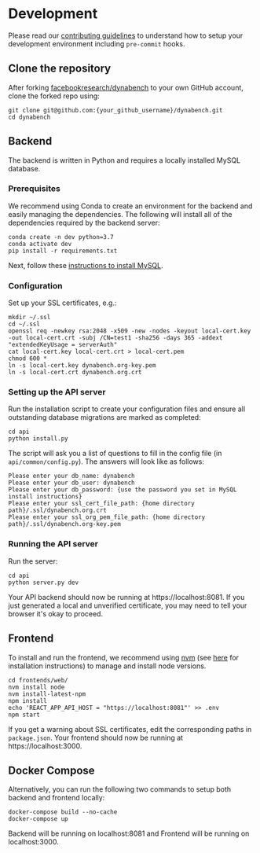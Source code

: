 # Development

Please read our [contributing guidelines](https://github.com/mlcommons/dynabench/blob/main/CONTRIBUTING.md) to understand how to setup your development environment including `pre-commit` hooks.

## Clone the repository

After forking [facebookresearch/dynabench](https://github.com/mlcommons/dynabench) to your own GitHub account, clone the forked repo using:

```
git clone git@github.com:{your_github_username}/dynabench.git
cd dynabench
```

## Backend

The backend is written in Python and requires a locally installed MySQL database.

### Prerequisites

We recommend using Conda to create an environment for the backend and easily managing the dependencies. The following will install all of the dependencies required by the backend server:

```
conda create -n dev python=3.7
conda activate dev
pip install -r requirements.txt
```

Next, follow these [instructions to install MySQL](database.md).

### Configuration

Set up your SSL certificates, e.g.:

```
mkdir ~/.ssl
cd ~/.ssl
openssl req -newkey rsa:2048 -x509 -new -nodes -keyout local-cert.key -out local-cert.crt -subj /CN=test1 -sha256 -days 365 -addext "extendedKeyUsage = serverAuth"
cat local-cert.key local-cert.crt > local-cert.pem
chmod 600 *
ln -s local-cert.key dynabench.org-key.pem
ln -s local-cert.crt dynabench.org.crt
```

### Setting up the API server

Run the installation script to create your configuration files and ensure all outstanding database migrations are marked as completed:

```
cd api
python install.py
```

The script will ask you a list of questions to fill in the config file (in `api/common/config.py`). The answers will look like as follows:
```
Please enter your db_name: dynabench
Please enter your db_user: dynabench
Please enter your db_password: {use the password you set in MySQL install instructions}
Please enter your ssl_cert_file_path: {home directory path}/.ssl/dynabench.org.crt
Please enter your ssl_org_pem_file_path: {home directory path}/.ssl/dynabench.org-key.pem
```

### Running the API server

Run the server:

```
cd api
python server.py dev
```

Your API backend should now be running at https://localhost:8081. If you just generated a local and unverified certificate, you may need to tell your browser it's okay to proceed.

## Frontend

To install and run the frontend, we recommend using [nvm](https://github.com/creationix/nvm) (see [here](https://github.com/nvm-sh/nvm#installing-and-updating) for installation instructions) to manage and install node versions.

```
cd frontends/web/
nvm install node
nvm install-latest-npm
npm install
echo 'REACT_APP_API_HOST = "https://localhost:8081"' >> .env
npm start
```

If you get a warning about SSL certificates, edit the corresponding paths in `package.json`. Your frontend should now be running at https://localhost:3000.

## Docker Compose
Alternatively, you can run the following two commands to setup both backend and frontend locally:

```
docker-compose build --no-cache
docker-compose up
```

Backend will be running on localhost:8081 and Frontend will be running on localhost:3000.
